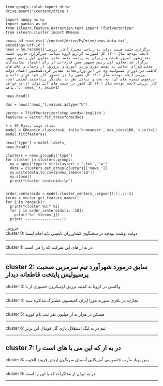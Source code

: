 ```
from google.colab import drive
drive.mount('/content/drive')
```
```
import numpy as np
import pandas as pd
from sklearn.feature_extraction.text import TfidfVectorizer
from sklearn.cluster import KMeans
```
```
news= pd.read_csv('/content/drive/MyDrive/news_data.txt', encoding='utf-16')
news = ne.rename({'برگزاری جلسه هیئت دولت به ریاست مخبر/ آغاز بررسی لایحه بودجه سال ۱۴۰۱ کل کشوربه گزارش گروه سیاسی خبرگزاری فارس، جلسه بعدازظهر امروز هیئت و زیران به ریاست محمد مخبر معاون اول رئیس جمهور برگزار شد.معاون اول رئیس جمهور ضمن قدردانی از رأی اعتماد نمایندگان مجلس شورای اسلامی به یوسف نوری وزیر آموزش و پرورش، از زحمات و تلاش های کاظمی در دوران مسئولیت وی در این وزارتخانه تقدیر کرد.همچنین اعضای دولت بررسی لایحه بودجه سال ۱۴۰۱ کل کشور را در دستور کار خود قرار داده و درخصوص تبصره های آن، به بحث و تبادل نظر با یکدیگر پرداختند.گفتنی است، کار بررسی لایحه بودجه سال ۱۴۰۱ کل کشور در جلسه های آتی دولت ادامه خواهد یافت.': 'news_'}, axis=1)  

news.head()
```
```
doc = news['news_'].values.astype("U")
```
```
vector = TfidfVectorizer(stop_words='english')
features = vector.fit_transform(doc)
```
```
k = 10 #تعداد خوشه بندی
model = KMeans(n_clusters=k, init='k-means++', max_iter=100, n_init=1)
model.fit(features)

news['type'] = model.labels_
news.head()
```
```
clusters = news.groupby('type')
for cluster in clusters.groups:
  my = open('type'+ str(cluster) + '.txt', 'w')
  data = clusters.get_group(cluster)[['news_']]
  my.write(data.to_csv(index_label='id'))
  my.close()
  print("cluster centroids:\n")
```
```

order_centeroids = model.cluster_centers_.argsort()[:,::-1]
terms = vector.get_feature_names()
for i in range(k):
  print("cluster %d:" %i)
  for j in order_centeroids[i, :10]:
    print('%s' %terms[j])
  print('-----------------')
  ```
خروجی
<br/>
cluster 0:
دولت
نوشت
بودجه
در
سخنگوی
کشاورزان
تابعیتی
باید
امام
ایسنا

-----------------
cluster 1:
در
به
از
های
این
شرکت
که
را
می
است

-----------------
cluster 2:
سابق
درمورد
شهرآورد
تیم
سرمربی
صحبت
پرسپولیس
پایتخت
قاطعانه
دیدار
-----------------
cluster 3:
واکسن
در
کرونا
به
کمیته
تزریق
اومیکرون
حضوری
از
با

-----------------
cluster 4:
تجارت
در
باقری
سوریه
مورا
ایران
کمیسیون
مشترک
مذاکره
سند

-----------------
cluster 5:
مسکن
در
هزار
به
از
میلیون
نفر
ثبت
نام
کووید

-----------------
cluster 6:
تیم
در
به
لیگ
استقلال
بازی
گل
فوتبال
این
برتر

-----------------
cluster 7:
در
به
از
که
این
می
با
های
است
را
-----------------
cluster 8:
یمن
پهپاد
مأرب
جاسوسی
آمریکایی
آسمان
سرنگون
ارتش
فروند
الجوبه

-----------------
cluster 9:
در
به
ایران
از
مذاکرات
که
با
این
را
است

-----------------
